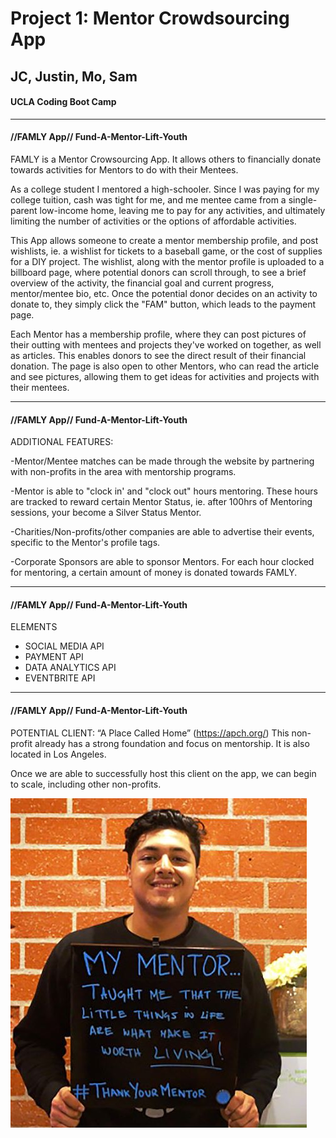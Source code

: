 # Project 1: Mentor Crowdsourcing App
## JC, Justin, Mo, Sam
#### UCLA Coding Boot Camp

---------------------------------------
#### //FAMLY App// Fund-A-Mentor-Lift-Youth

FAMLY is a Mentor Crowsourcing App. 
It allows others to financially donate towards activities for Mentors to do with their Mentees. 

As a college student I mentored a high-schooler. Since I was paying for my college tuition, cash was tight for me, and me mentee came from a single-parent low-income home, leaving me to pay for any activities, and ultimately limiting the number of activities or the options of affordable activities. 

This App allows someone to create a mentor membership profile, and post wishlists, ie. a wishlist for tickets to a baseball game, or the cost of supplies for a DIY project. The wishlist, along with the mentor profile is uploaded to a billboard page, where potential donors can scroll through, to see a brief overview of the activity, the financial goal and current progress, mentor/mentee bio, etc. Once the potential donor decides on an activity to donate to, they simply click the "FAM" button, which leads to the payment page. 

Each Mentor has a membership profile, where they can post pictures of their outting with mentees and projects they've worked on together, as well as articles. This enables donors to see the direct result of their financial donation. The page is also open to other Mentors, who can read the article and see pictures, allowing them to get ideas for activities and projects with their mentees. 

---------------------------------------

#### //FAMLY App// Fund-A-Mentor-Lift-Youth

ADDITIONAL FEATURES:

-Mentor/Mentee matches can be made through the website by partnering with non-profits in the area with mentorship programs. 

-Mentor is able to "clock in' and "clock out" hours mentoring. These hours are tracked to reward certain Mentor Status, ie. after 100hrs of Mentoring sessions, your become a Silver Status Mentor. 

-Charities/Non-profits/other companies are able to advertise their events, specific to the Mentor's profile tags. 

-Corporate Sponsors are able to sponsor Mentors. For each hour clocked for mentoring, a certain amount of money is donated towards FAMLY.

---------------------------------------

#### //FAMLY App// Fund-A-Mentor-Lift-Youth

ELEMENTS

+ SOCIAL MEDIA API
+ PAYMENT API
+ DATA ANALYTICS API
+ EVENTBRITE API

---------------------------------------

#### //FAMLY App// Fund-A-Mentor-Lift-Youth

POTENTIAL CLIENT: “A Place Called Home” (https://apch.org/)
This non-profit already has a strong foundation and focus on mentorship. It is also located in Los Angeles. 

Once we are able to successfully host this client on the app, we can begin to scale, including other non-profits. 

![Screenshot](mentor1@2x.thumb.jpg)





